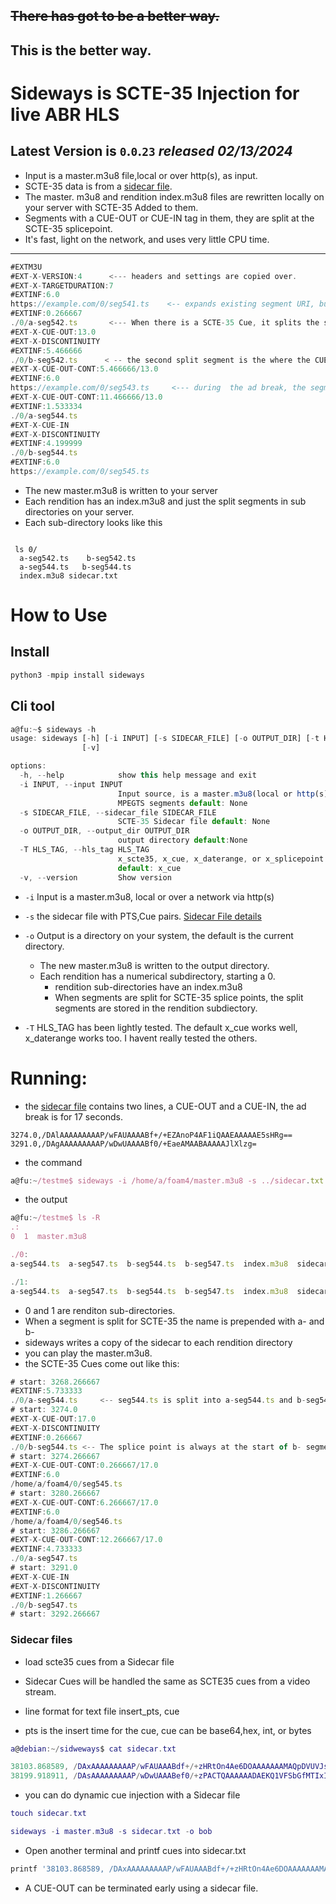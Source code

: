 ## <s>There has got to be a better way.</s> 
## This is the better way.

# Sideways is SCTE-35 Injection for live ABR HLS 
## Latest Version is `0`.`0`.`23` _released 02/13/2024_
* Input is a master.m3u8 file,local or over http(s), as input.
* SCTE-35 data is from a [sidecar file](#sidecar-files).
* The master. m3u8 and rendition index.m3u8 files are rewritten locally on your server with SCTE-35 Added to them.
* Segments with a CUE-OUT or CUE-IN tag in them, they are split at the SCTE-35 splicepoint.
* It's fast, light on the network, and uses very little CPU time. 
---
```js
#EXTM3U
#EXT-X-VERSION:4      <--- headers and settings are copied over.
#EXT-X-TARGETDURATION:7   
#EXTINF:6.0
https://example.com/0/seg541.ts    <-- expands existing segment URI, but doesn't parse the segments
#EXTINF:0.266667
./0/a-seg542.ts       <--- When there is a SCTE-35 Cue, it splits the segment at the splice point.
#EXT-X-CUE-OUT:13.0     
#EXT-X-DISCONTINUITY
#EXTINF:5.466666
./0/b-seg542.ts      < -- the second split segment is the where the CUE-OUT starts
#EXT-X-CUE-OUT-CONT:5.466666/13.0
#EXTINF:6.0
https://example.com/0/seg543.ts     <--- during  the ad break, the segments are not parsed, URIs are expanded.
#EXT-X-CUE-OUT-CONT:11.466666/13.0
#EXTINF:1.533334
./0/a-seg544.ts            
#EXT-X-CUE-IN            
#EXT-X-DISCONTINUITY
#EXTINF:4.199999
./0/b-seg544.ts   
#EXTINF:6.0
https://example.com/0/seg545.ts   

```
* The new master.m3u8 is written to your server
* Each rendition has an index.m3u8 and just the split segments in sub directories on your server.
* Each sub-directory looks like this
```smalltalk

 ls 0/
  a-seg542.ts    b-seg542.ts 
  a-seg544.ts   b-seg544.ts  
  index.m3u8 sidecar.txt
```
# How to Use
## Install
```js
python3 -mpip install sideways
```
## Cli tool 

```js
a@fu:~$ sideways -h
usage: sideways [-h] [-i INPUT] [-s SIDECAR_FILE] [-o OUTPUT_DIR] [-t HLS_TAG]
                [-v]

options:
  -h, --help            show this help message and exit
  -i INPUT, --input INPUT
                        Input source, is a master.m3u8(local or http(s) with
                        MPEGTS segments default: None
  -s SIDECAR_FILE, --sidecar_file SIDECAR_FILE
                        SCTE-35 Sidecar file default: None
  -o OUTPUT_DIR, --output_dir OUTPUT_DIR
                        output directory default:None
  -T HLS_TAG, --hls_tag HLS_TAG
                        x_scte35, x_cue, x_daterange, or x_splicepoint
                        default: x_cue
  -v, --version         Show version
```

* `-i` Input is a master.m3u8, local or over a network via http(s)
* `-s` the sidecar file with  PTS,Cue pairs. [Sidecar File details](#sidecar-files)
* `-o` Output is a directory on your system, the default is the current directory.
   * The new master.m3u8 is written to the output directory. 
   * Each rendition has a numerical subdirectory, starting a 0.
      * rendition sub-directories have an index.m3u8
      *  When segments are split for SCTE-35 splice points, the split segments are stored in the rendition subdiectory.

* `-T` HLS_TAG has been lightly tested. The default x_cue works well, x_daterange works too. I havent really tested the others.

# Running:
* the [sidecar file](#sidecar-files) contains two lines, a CUE-OUT and a CUE-IN, the  ad break is for 17 seconds.
```smalltalk
3274.0,/DAlAAAAAAAAAP/wFAUAAAABf+/+EZAnoP4AF1iQAAEAAAAAE5sHRg==
3291.0,/DAgAAAAAAAAAP/wDwUAAAABf0/+EaeAMAABAAAAAJlXlzg=
```
* the command

```js
a@fu:~/testme$ sideways -i /home/a/foam4/master.m3u8 -s ../sidecar.txt
```

* the output
```js
a@fu:~/testme$ ls -R
.:
0  1  master.m3u8

./0:
a-seg544.ts  a-seg547.ts  b-seg544.ts  b-seg547.ts  index.m3u8  sidecar.txt

./1:
a-seg544.ts  a-seg547.ts  b-seg544.ts  b-seg547.ts  index.m3u8  sidecar.txt
```
* 0 and 1 are renditon sub-directories.
* When a segment is split for SCTE-35 the name is prepended with a- and b-
* sideways  writes a copy of the sidecar to each rendition directory
* you can play the master.m3u8.
* the SCTE-35 Cues come out like this:
```js
# start: 3268.266667 
#EXTINF:5.733333
./0/a-seg544.ts     <-- seg544.ts is split into a-seg544.ts and b-seg544.ts.
# start: 3274.0 
#EXT-X-CUE-OUT:17.0
#EXT-X-DISCONTINUITY
#EXTINF:0.266667
./0/b-seg544.ts <-- The splice point is always at the start of b- segment.
# start: 3274.266667 
#EXT-X-CUE-OUT-CONT:0.266667/17.0
#EXTINF:6.0
/home/a/foam4/0/seg545.ts  
# start: 3280.266667 
#EXT-X-CUE-OUT-CONT:6.266667/17.0
#EXTINF:6.0
/home/a/foam4/0/seg546.ts
# start: 3286.266667 
#EXT-X-CUE-OUT-CONT:12.266667/17.0
#EXTINF:4.733333
./0/a-seg547.ts
# start: 3291.0 
#EXT-X-CUE-IN
#EXT-X-DISCONTINUITY
#EXTINF:1.266667
./0/b-seg547.ts
# start: 3292.266667 
```   


### Sidecar files
* load scte35 cues from a Sidecar file

* Sidecar Cues will be handled the same as SCTE35 cues from a video stream.
* line format for text file insert_pts, cue

* pts is the insert time for the cue, cue can be base64,hex, int, or bytes
```lua
a@debian:~/sidweways$ cat sidecar.txt

38103.868589, /DAxAAAAAAAAAP/wFAUAAABdf+/+zHRtOn4Ae6DOAAAAAAAMAQpDVUVJsZ8xMjEqLYemJQ== 
38199.918911, /DAsAAAAAAAAAP/wDwUAAABef0/+zPACTQAAAAAADAEKQ1VFSbGfMTIxIxGolm0= 
```
* you can do dynamic cue injection with a Sidecar file
```lua
touch sidecar.txt

sideways -i master.m3u8 -s sidecar.txt -o bob
```
*  Open another terminal and printf cues into sidecar.txt
```lua
printf '38103.868589, /DAxAAAAAAAAAP/wFAUAAABdf+/+zHRtOn4Ae6DOAAAAAAAMAQpDVUVJsZ8xMjEqLYemJQ==\n' > sidecar.txt
```

* A CUE-OUT can be terminated early using a sidecar file.


